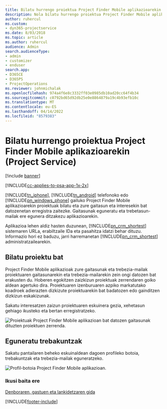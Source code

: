 ```yaml
---
title: Bilatu hurrengo proiektua Project Finder Mobile aplikazioarekin
description: Nola bilatu hurrengo proiektua Project Finder Mobile aplikazioarekin Project Service-rako
author: ruhercul
ms.custom:
- dyn365-projectservice
ms.date: 8/03/2018
ms.topic: article
ms.author: ruhercul
audience: Admin
search.audienceType:
- admin
- customizer
- enduser
search.app:
- D365CE
- D365PS
- ProjectOperations
ms.reviewer: johnmichalak
ms.openlocfilehash: 974a4f6e8c3332ff03e0985db10ad20cc64f4b34
ms.sourcegitcommit: c0792bd65d92db25e0e8864879a19c4b93efb10c
ms.translationtype: MT
ms.contentlocale: eu-ES
ms.lasthandoff: 04/14/2022
ms.locfileid: "8579383"
---
```

# <a name="find-your-next-project-with-the-project-finder-mobile-app-project-service"></a>Bilatu hurrengo proiektua Project Finder Mobile aplikazioarekin (Project Service)

[!include [banner](../includes/psa-now-project-operations.md)]

[!INCLUDE[cc-applies-to-psa-app-1x-2x](../includes/cc-applies-to-psa-app-1x-2x.md)]

[!INCLUDE[tn_iphone](../includes/tn-iphone.md)], [!INCLUDE[tn_android](../includes/tn-android.md)] telefonoko edo [!INCLUDE[pn_windows_phone](../includes/pn-windows-phone.md)] gailuko Project Finder Mobile aplikazioarekin proiektuak bilatu eta zure gaitasun eta interesekin bat datozenetan erregistra zaitezke. Gaitasunak eguneratu eta trebetasun-mailak ere egunera ditzakezu aplikazioarekin.  
  
 Aplikazioa lehen aldiz hasten duzunean, [!INCLUDE[pn_crm_shortest](../includes/pn-crm-shortest.md)] sistemaren URLa, erabiltzaile IDa eta pasahitza idatzi behar dituzu. Informazio hori ez baduzu, jarri harremanetan [!INCLUDE[pn_crm_shortest](../includes/pn-crm-shortest.md)] administratzailearekin.  
  
## <a name="find-a-project"></a>Bilatu proiektu bat  
 Project Finder Mobile aplikazioak zure gaitasunak eta trebezia-mailak proiektuaren gaitasunarekin eta trebezia-mailarekin zein ongi datozen bat erakusten du. Hoberen egokitzen zaizkizun proiektuak zerrendaren goiko aldean agertuko dira. Proiektuaren izenburuaren azpiko markatutako koadroek adierazten dizkizute proiektuarekin bat badatozen edo gainditzen dizkizun eskakizunak.  
  
 Sakatu interesatzen zaizun proiektuaren eskuinera gezia, xehetasun gehiago ikusteko eta bertan erregistratzeko.  
  
 ![Proiektuak Project Finder Mobile aplikazioan bat datozen gaitasunak dituzten proiektuen zerrenda.](../psa/media/project-service-project-finder-list.png "Proiektuak bilatzeko mugikorreko aplikazioan bat datozen gaitasunak dituzten proiektuen zerrenda")  
  
## <a name="update-your-skills"></a>Eguneratu trebakuntzak  
 Sakatu pantailaren beheko eskuinaldean dagoen profileko botoia, trebakuntzak eta trebezia-mailak eguneratzeko.  
  
 ![Profil-botoia Project Finder Mobile aplikazioan.](../psa/media/project-service-project-finder-profile.png "Profil-botoia Proiektu-bilatzailearen mugikorreko aplikazioan")  
  
### <a name="see-also"></a>Ikusi baita ere  
 [Denboraren, gastuen eta lankidetzaren gida](../psa/time-expense-collaboration-guide.md)


[!INCLUDE[footer-include](../includes/footer-banner.md)]
